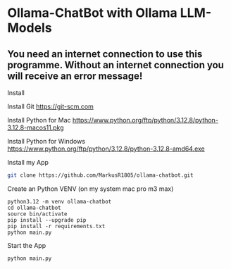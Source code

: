 # Ollama-ChatBot with Ollama LLM-Models
## You need an internet connection to use this programme. Without an internet connection you will receive an error message!

Install

Install Git
https://git-scm.com

Install Python for Mac
https://www.python.org/ftp/python/3.12.8/python-3.12.8-macos11.pkg

Install Python for Windows
https://www.python.org/ftp/python/3.12.8/python-3.12.8-amd64.exe

Install my App

```sh
git clone https://github.com/MarkusR1805/ollama-chatbot.git
```

Create an Python VENV (on my system mac pro m3 max)
```
python3.12 -m venv ollama-chatbot
cd ollama-chatbot
source bin/activate
pip install --upgrade pip
pip install -r requirements.txt
python main.py
```

Start the App
```
python main.py
```
